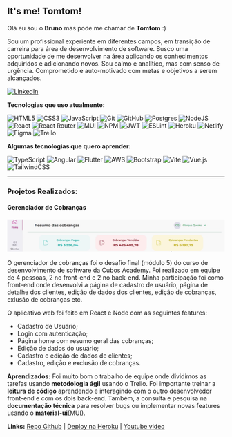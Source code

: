 ## It's me! Tomtom! 

Olá eu sou o **Bruno** mas pode me chamar de **Tomtom** :)

Sou um profissional experiente em diferentes campos, em transição de carreira para área de desenvolvimento de software.
Busco uma oportunidade de me desenvolver na área aplicando os conhecimentos adquiridos e adicionando novos.
Sou calmo e analítico, mas com senso de urgência. Comprometido e auto-motivado com metas e objetivos a serem alcançados.

[![LinkedIn](https://img.shields.io/badge/linkedin-%230077B5.svg?style=for-the-badge&logo=linkedin&logoColor=white)](https://www.linkedin.com/in/brunotomtomoliveira/)
  
**Tecnologias que uso atualmente:**

![HTML5](https://img.shields.io/badge/html5-%23E34F26.svg?style=for-the-badge&logo=html5&logoColor=white)
![CSS3](https://img.shields.io/badge/css3-%231572B6.svg?style=for-the-badge&logo=css3&logoColor=white)
![JavaScript](https://img.shields.io/badge/javascript-%23323330.svg?style=for-the-badge&logo=javascript&logoColor=%23F7DF1E)
![Git](https://img.shields.io/badge/git-%23F05033.svg?style=for-the-badge&logo=git&logoColor=white)
![GitHub](https://img.shields.io/badge/github-%23121011.svg?style=for-the-badge&logo=github&logoColor=white)
![Postgres](https://img.shields.io/badge/postgres-%23316192.svg?style=for-the-badge&logo=postgresql&logoColor=white)
![NodeJS](https://img.shields.io/badge/node.js-6DA55F?style=for-the-badge&logo=node.js&logoColor=white)
![React](https://img.shields.io/badge/react-%2320232a.svg?style=for-the-badge&logo=react&logoColor=%2361DAFB)
![React Router](https://img.shields.io/badge/React_Router-CA4245?style=for-the-badge&logo=react-router&logoColor=white)
![MUI](https://img.shields.io/badge/MUI-%230081CB.svg?style=for-the-badge&logo=mui&logoColor=white)
![NPM](https://img.shields.io/badge/NPM-%23000000.svg?style=for-the-badge&logo=npm&logoColor=white)
![JWT](https://img.shields.io/badge/JWT-black?style=for-the-badge&logo=JSON%20web%20tokens)
![ESLint](https://img.shields.io/badge/ESLint-4B3263?style=for-the-badge&logo=eslint&logoColor=white)
![Heroku](https://img.shields.io/badge/heroku-%23430098.svg?style=for-the-badge&logo=heroku&logoColor=white)
![Netlify](https://img.shields.io/badge/netlify-%23000000.svg?style=for-the-badge&logo=netlify&logoColor=#00C7B7)
![Figma](https://img.shields.io/badge/figma-%23F24E1E.svg?style=for-the-badge&logo=figma&logoColor=white)
![Trello](https://img.shields.io/badge/Trello-%23026AA7.svg?style=for-the-badge&logo=Trello&logoColor=white)

**Algumas tecnologias que quero aprender:** 

![TypeScript](https://img.shields.io/badge/typescript-%23007ACC.svg?style=for-the-badge&logo=typescript&logoColor=white)
![Angular](https://img.shields.io/badge/angular-%23DD0031.svg?style=for-the-badge&logo=angular&logoColor=white)
![Flutter](https://img.shields.io/badge/Flutter-%2302569B.svg?style=for-the-badge&logo=Flutter&logoColor=white)
![AWS](https://img.shields.io/badge/AWS-%23FF9900.svg?style=for-the-badge&logo=amazon-aws&logoColor=white)
![Bootstrap](https://img.shields.io/badge/bootstrap-%23563D7C.svg?style=for-the-badge&logo=bootstrap&logoColor=white)
![Vite](https://img.shields.io/badge/vite-%23646CFF.svg?style=for-the-badge&logo=vite&logoColor=white)
![Vue.js](https://img.shields.io/badge/vuejs-%2335495e.svg?style=for-the-badge&logo=vuedotjs&logoColor=%234FC08D)
![TailwindCSS](https://img.shields.io/badge/tailwindcss-%2338B2AC.svg?style=for-the-badge&logo=tailwind-css&logoColor=white)

---

### Projetos Realizados:  

#### Gerenciador de Cobranças

![Banner](Banner_Gerenciador_de_cobrancas.png)

O gerenciador de cobranças foi o desafio final (módulo 5) do curso de desenvolvimento de software da Cubos Academy. Foi realizado em equipe de 4 pessoas, 2 no front-end e 2 no back-end. Minha participação foi como front-end onde desenvolvi a página de cadastro de usuário, página de detalhe dos clientes, edição de dados dos clientes, edição de cobranças, exlusão de cobranças etc.

O aplicativo web foi feito em React e Node com as seguintes features:
   
 - Cadastro de Usuário;
 - Login com autenticação;
 - Página home com resumo geral das cobranças;
 - Edição de dados do usuário;
 - Cadastro e edição de dados de clientes;
 - Cadastro, edição e exclusão de cobranças.

**Aprendizados:** Foi muito bom o trabalho de equipe onde dividimos as tarefas usando **metodologia ágil** usando o Trello. Foi importante treinar a **leitura de código** aprendendo e interagindo com o outro desenvolvedor front-end e com os dois back-end. Também, a consulta e pesquisa na **documentação técnica** para resolver bugs ou implementar novas features usando o **material-ui**(MUI).

**Links:**  [Repo Github](https://github.com/Brunotomtom/Cubos_desafio_front_modulo_5)  |  [Deploy na Heroku](https://cobrancaapp.netlify.app/)  |  [Youtube video](https://youtu.be/2zWkbyazXds)
